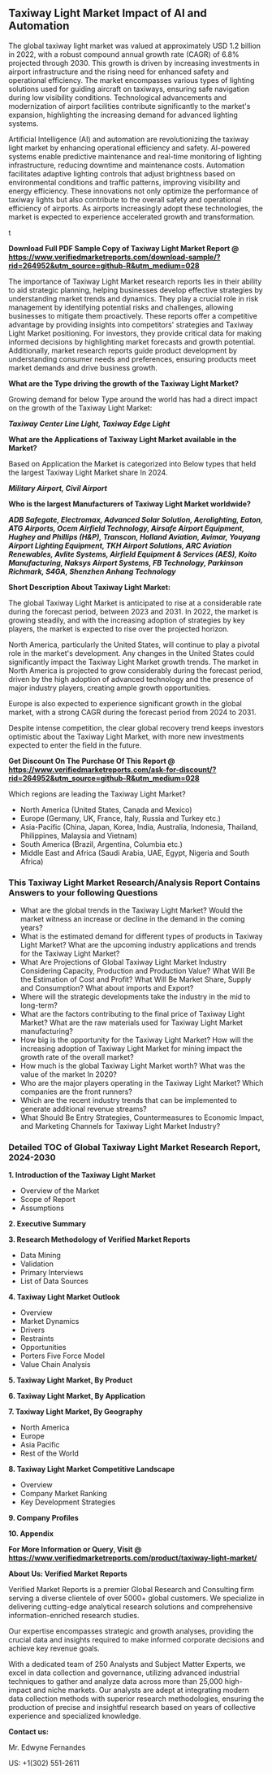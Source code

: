 <h2>Taxiway Light Market Impact of AI and Automation</h2><p>The global taxiway light market was valued at approximately USD 1.2 billion in 2022, with a robust compound annual growth rate (CAGR) of 6.8% projected through 2030. This growth is driven by increasing investments in airport infrastructure and the rising need for enhanced safety and operational efficiency. The market encompasses various types of lighting solutions used for guiding aircraft on taxiways, ensuring safe navigation during low visibility conditions. Technological advancements and modernization of airport facilities contribute significantly to the market's expansion, highlighting the increasing demand for advanced lighting systems.</p><p>Artificial Intelligence (AI) and automation are revolutionizing the taxiway light market by enhancing operational efficiency and safety. AI-powered systems enable predictive maintenance and real-time monitoring of lighting infrastructure, reducing downtime and maintenance costs. Automation facilitates adaptive lighting controls that adjust brightness based on environmental conditions and traffic patterns, improving visibility and energy efficiency. These innovations not only optimize the performance of taxiway lights but also contribute to the overall safety and operational efficiency of airports. As airports increasingly adopt these technologies, the market is expected to experience accelerated growth and transformation.</p>t</p><p id="" class=""><strong>Download Full PDF Sample Copy of Taxiway Light Market Report @ <a href="https://www.verifiedmarketreports.com/download-sample/?rid=264952&utm_source=github-R&utm_medium=028" target="_blank">https://www.verifiedmarketreports.com/download-sample/?rid=264952&utm_source=github-R&utm_medium=028</a></strong></p><p>The importance of&nbsp;Taxiway Light Market research reports lies in their ability to aid strategic planning, helping businesses develop effective strategies by understanding market trends and dynamics. They play a crucial role in risk management by identifying potential risks and challenges, allowing businesses to mitigate them proactively. These reports offer a competitive advantage by providing insights into competitors' strategies and Taxiway Light Market positioning. For investors, they provide critical data for making informed decisions by highlighting market forecasts and growth potential. Additionally, market research reports guide product development by understanding consumer needs and preferences, ensuring products meet market demands and drive business growth.</p><p><strong>What are the&nbsp;Type driving the growth of the Taxiway Light Market?</strong></p><p id="" class="">Growing demand for below Type around the world has had a direct impact on the growth of the Taxiway Light Market:</p><em><strong>Taxiway Center Line Light, Taxiway Edge Light</strong></em></p><strong>What are the&nbsp;Applications&nbsp;of Taxiway Light Market available in the Market?</strong></p><p id="" class="">Based on Application the Market is categorized into Below types that held the largest Taxiway Light Market share In 2024.</p><em><strong>Military Airport, Civil Airport</strong></em></p><strong>Who is the largest Manufacturers of Taxiway Light Market worldwide?</strong></p><p><em><strong>ADB Safegate, Electromax, Advanced Solar Solution, Aerolighting, Eaton, ATG Airports, Ocem Airfield Technology, Airsafe Airport Equipment, Hughey and Phillips (H&P), Transcon, Holland Aviation, Avimar, Youyang Airport Lighting Equipment, TKH Airport Solutions, ARC Aviation Renewables, Avlite Systems, Airfield Equipment & Services (AES), Koito Manufacturing, Naksys Airport Systems, FB Technology, Parkinson Richmark, S4GA, Shenzhen Anhang Technology</strong></em></p><p id="" class=""><strong>Short Description About Taxiway Light Market:</strong></p><p>The global Taxiway Light Market is anticipated to rise at a considerable rate during the forecast period, between 2023 and 2031. In 2022, the market is growing steadily, and with the increasing adoption of strategies by key players, the market is expected to rise over the projected horizon.</p><p>North America, particularly the United States, will continue to play a pivotal role in the market's development. Any changes in the United States could significantly impact the Taxiway Light Market growth trends. The market in North America is projected to grow considerably during the forecast period, driven by the high adoption of advanced technology and the presence of major industry players, creating ample growth opportunities.</p><p>Europe is also expected to experience significant growth in the global market, with a strong CAGR during the forecast period from 2024 to 2031.</p><p>Despite intense competition, the clear global recovery trend keeps investors optimistic about the Taxiway Light Market, with more new investments expected to enter the field in the future.</p><p id="" class=""><strong>Get Discount On The Purchase Of This Report @ <a href="https://www.verifiedmarketreports.com/ask-for-discount/?rid=264952&utm_source=github-R&utm_medium=028" target="_blank">https://www.verifiedmarketreports.com/ask-for-discount/?rid=264952&utm_source=github-R&utm_medium=028</a></strong></p>Which regions are leading the Taxiway Light Market?</p><ul><li>North America (United States, Canada and Mexico)</li><li>Europe (Germany, UK, France, Italy, Russia and Turkey etc.)</li><li>Asia-Pacific (China, Japan, Korea, India, Australia, Indonesia, Thailand, Philippines, Malaysia and Vietnam)</li><li>South America (Brazil, Argentina, Columbia etc.)</li><li>Middle East and Africa (Saudi Arabia, UAE, Egypt, Nigeria and South Africa)</li></ul><h3 id="" class="">This Taxiway Light Market Research/Analysis Report Contains Answers to your following Questions</h3><ul><li>What are the global trends in the Taxiway Light Market? Would the market witness an increase or decline in the demand in the coming years?</li><li>What is the estimated demand for different types of products in Taxiway Light Market? What are the upcoming industry applications and trends for the Taxiway Light Market?</li><li>What Are Projections of Global Taxiway Light Market Industry Considering Capacity, Production and Production Value? What Will Be the Estimation of Cost and Profit? What Will Be Market Share, Supply and Consumption? What about imports and Export?</li><li>Where will the strategic developments take the industry in the mid to long-term?</li><li>What are the factors contributing to the final price of Taxiway Light Market? What are the raw materials used for Taxiway Light Market manufacturing?</li><li>How big is the opportunity for the Taxiway Light Market? How will the increasing adoption of Taxiway Light Market for mining impact the growth rate of the overall market?</li><li>How much is the global Taxiway Light Market worth? What was the value of the market In 2020?</li><li>Who are the major players operating in the Taxiway Light Market? Which companies are the front runners?</li><li>Which are the recent industry trends that can be implemented to generate additional revenue streams?</li><li>What Should Be Entry Strategies, Countermeasures to Economic Impact, and Marketing Channels for Taxiway Light Market Industry?</li></ul><h3 id="" class="">Detailed TOC of Global Taxiway Light Market Research Report, 2024-2030</h3><p id="" class=""><strong>1. Introduction of the Taxiway Light Market</strong></p><ul><li>Overview of the Market</li><li>Scope of Report</li><li>Assumptions</li></ul><p id="" class=""><strong>2. Executive Summary</strong></p><p id="" class=""><strong>3. Research Methodology of Verified Market Reports</strong></p><ul><li>Data Mining</li><li>Validation</li><li>Primary Interviews</li><li>List of Data Sources</li></ul><p id="" class=""><strong>4. Taxiway Light Market Outlook</strong></p><ul><li>Overview</li><li>Market Dynamics</li><li>Drivers</li><li>Restraints</li><li>Opportunities</li><li>Porters Five Force Model</li><li>Value Chain Analysis</li></ul><p id="" class=""><strong>5. Taxiway Light Market, By Product</strong></p><p id="" class=""><strong>6. Taxiway Light Market, By Application</strong></p><p id="" class=""><strong>7. Taxiway Light Market, By Geography</strong></p><ul><li>North America</li><li>Europe</li><li>Asia Pacific</li><li>Rest of the World</li></ul><p id="" class=""><strong>8. Taxiway Light Market Competitive Landscape</strong></p><ul><li>Overview</li><li>Company Market Ranking</li><li>Key Development Strategies</li></ul><p id="" class=""><strong>9. Company Profiles</strong></p><p id="" class=""><strong>10. Appendix</strong></p><p id="" class=""><strong>For More Information or Query, Visit @ <a href="https://www.verifiedmarketreports.com/product/taxiway-light-market/" target="_blank">https://www.verifiedmarketreports.com/product/taxiway-light-market/</a></strong></p><p id="" class=""><strong>About Us: Verified Market Reports</strong></p><p id="" class="">Verified Market Reports is a premier Global Research and Consulting firm serving a diverse clientele of over 5000+ global customers. We specialize in delivering cutting-edge analytical research solutions and comprehensive information-enriched research studies.</p><p id="" class="">Our expertise encompasses strategic and growth analyses, providing the crucial data and insights required to make informed corporate decisions and achieve key revenue goals.</p><p id="" class="">With a dedicated team of 250 Analysts and Subject Matter Experts, we excel in data collection and governance, utilizing advanced industrial techniques to gather and analyze data across more than 25,000 high-impact and niche markets. Our analysts are adept at integrating modern data collection methods with superior research methodologies, ensuring the production of precise and insightful research based on years of collective experience and specialized knowledge.</p><p id="" class=""><strong>Contact us:</strong></p><p id="" class="">Mr. Edwyne Fernandes</p><p id="" class="">US: +1(302) 551-2611</p>